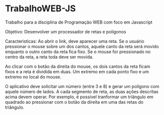 # TrabalhoWEB-JS
Trabalho para a disciplina de Programação WEB com foco em Javascript

Objetivo: Desenvolver um processador de retas e polígonos

Caracteristicas:
Ao abrir o link, deve aparecer uma reta. Se o usuário pressionar o mouse sobre um dos cantos, aquele canto da reta será movido enquanto o outro canto da reta fica fixo. Se o mouse for pressionado no centro da reta, a reta toda deve ser movida.

Ao clicar com o botão da direita do mouse, os dois cantos da reta ficam fixos e a reta é dividida em duas. Um extremo em cada ponto fixo e um extremo no local do mouse.

O aplicativo deve solicitar um número (entre 3 e 8) e gerar um polígono com aquele número de lados. A cada segmento de reta, as duas ações descritas acima devem operar. Por exemplo, é possível tranformar um triângulo em quadrado ao pressionar com o botão da direita em uma das retas do triângulo.
